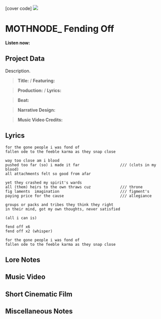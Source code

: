 [cover code] ![](57175019_319474918741616_8502199518755923887_n.jpg)

# MOTHNODE_ Fending Off

**Listen now:** 

## Project Data

Description.

> **Title:**  / **Featuring:** 

> **Production:**  / **Lyrics:** 

> **Beat:**

> **Narrative Design:**

> **Music Video Credits:**


## Lyrics

```
for the gone people i was fond of
fallen ode to the feeble karma as they snap close

way too close am i blood 
pushed too far (so) i made it far                  /// (clots in my blood)
all attachments felt so good from afar

yet they crashed my spirit's wards
all (them) heirs to the own thraws cuz             /// throne
fig laments  imagination                           /// figment's
paying price for the cause                         /// allegiance

groups or packs and tribes they think they right
in their mind, got my own thoughts, never satisfied

(all i can is)

fend off x6
fend off x2 (whisper)

for the gone people i was fond of
fallen ode to the feeble karma as they snap close

```

## Lore Notes

## Music Video

## Short Cinematic Film

## Miscellaneous Notes
